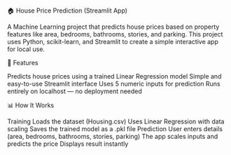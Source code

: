 🏠 House Price Prediction (Streamlit App)

A Machine Learning project that predicts house prices based on property features like area, bedrooms, bathrooms, stories, and parking.
This project uses Python, scikit-learn, and Streamlit to create a simple interactive app for local use.

📌 Features

Predicts house prices using a trained Linear Regression model
Simple and easy-to-use Streamlit interface
Uses 5 numeric inputs for prediction
Runs entirely on localhost — no deployment needed

📊 How It Works

Training
Loads the dataset (Housing.csv)
Uses Linear Regression with data scaling
Saves the trained model as a .pkl file
Prediction
User enters details (area, bedrooms, bathrooms, stories, parking)
The app scales inputs and predicts the price
Displays result instantly
